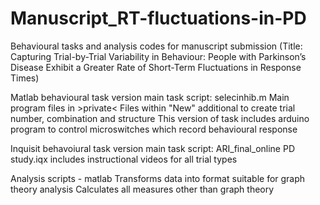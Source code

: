 # Manuscript_RT-fluctuations-in-PD
Behavioural tasks and analysis codes for manuscript submission (Title: Capturing Trial-by-Trial Variability in Behaviour: People with Parkinson’s Disease Exhibit a Greater Rate of Short-Term Fluctuations in Response Times)

Matlab behavioural task version
main task script: selecinhib.m
Main program files in >private< 
Files within "New" additional to create trial number, combination and structure
This version of task includes arduino program to control microswitches which record behavioural response

Inquisit behavoiural task version
main task script: ARI_final_online PD study.iqx
includes instructional videos for all trial types

Analysis scripts - matlab
Transforms data into format suitable for graph theory analysis
Calculates all measures other than graph theory
